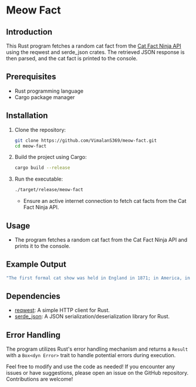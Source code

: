 
# Meow Fact

## Introduction
This Rust program fetches a random cat fact from the [Cat Fact Ninja API](https://catfact.ninja/fact) using the reqwest and serde_json crates. The retrieved JSON response is then parsed, and the cat fact is printed to the console.

## Prerequisites
- Rust programming language
- Cargo package manager

## Installation
1. Clone the repository:
   ```bash
   git clone https://github.com/VimalanS369/meow-fact.git
   cd meow-fact
   ```

2. Build the project using Cargo:
   ```bash
   cargo build --release
   ```

3. Run the executable:
   ```bash
   ./target/release/meow-fact
   ```

   - Ensure an active internet connection to fetch cat facts from the Cat Fact Ninja API.

## Usage
- The program fetches a random cat fact from the Cat Fact Ninja API and prints it to the console.

## Example Output
```bash
"The first formal cat show was held in England in 1871; in America, in 1895."
```

## Dependencies
- [reqwest](https://crates.io/crates/reqwest): A simple HTTP client for Rust.
- [serde_json](https://crates.io/crates/serde_json): A JSON serialization/deserialization library for Rust.

## Error Handling
The program utilizes Rust's error handling mechanism and returns a `Result` with a `Box<dyn Error>` trait to handle potential errors during execution.

Feel free to modify and use the code as needed! If you encounter any issues or have suggestions, please open an issue on the GitHub repository. Contributions are welcome!
